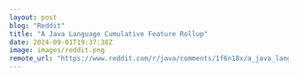 ```yaml
---
layout: post
blog: "Reddit"
title: "A Java Language Cumulative Feature Rollup"
date: 2024-09-01T19:37:38Z
image: images/reddit.png
remote_url: "https://www.reddit.com/r/java/comments/1f6n18x/a_java_language_cumulative_feature_rollup/"
---
```

